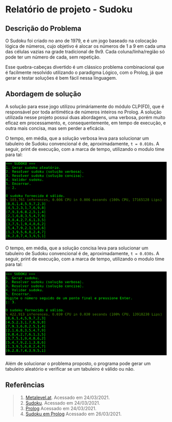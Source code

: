 # Relatório de projeto - Sudoku

## Descrição do Problema
O Sudoku foi criado no ano de 1979, e é um jogo baseado na colocação lógica de números, cujo objetivo é alocar os números de 1 a 9 em cada uma das células vazias na grade tradicional de 9x9. Cada coluna/linha/região só pode ter um número de cada, sem repetição.

Esse quebra-cabeças divertido é um clássico problema combinacional que é facilmente resolvido utilizando o paradigma Lógico, com o Prolog, já que gerar e testar soluções é bem fácil nessa linguagem.

## Abordagem de solução
A solução para esse jogo utilizou primáriamente do módulo CLP(FD), que é responsável por toda aritimética de números inteiros no Prolog. A solução utilizada nesse projeto possui duas abordagens, uma verbosa, porém muito eficaz em processamento, e, consequentemente, em tempo de execução, e outra mais concisa, mas sem perder a eficácia.

O tempo, em média, que a solução verbosa leva para solucionar um tabuleiro de Sudoku convencional é de, aproximadamente, ```t = 0.010s```.
A seguir, print de execução, com a marca de tempo, utilizando o modulo time para tal:

![print1](./imgs/solucao_verbosa_ex.png)

O tempo, em média, que a solução concisa leva para solucionar um tabuleiro de Sudoku convencional é de, aproximadamente, ```t = 0.030s```.
A seguir, print de execução, com a marca de tempo, utilizando o modulo time para tal:

![print2](./imgs/solucao_concisa_ex.png)

Além de solucionar o problema proposto, o programa pode gerar um tabuleiro aleatório e verificar se um tabuleiro é válido ou não.

## Referências
> 1. [Metalevel.at](https://www.metalevel.at/). Acessado em 24/03/2021.
> 2. [Sudoku](https://en.wikipedia.org/wiki/Sudoku). Acessado em 24/03/2021. 
> 3. [Prolog](https://www.swi-prolog.org/) Acessado em 24/03/2021.
> 4. [Sudoku em Prolog](https://www.youtube.com/watch?v=5KUdEZTu06o) Acessado em 26/03/2021.